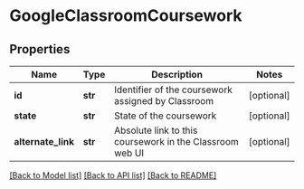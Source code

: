 # GoogleClassroomCoursework

## Properties
Name | Type | Description | Notes
------------ | ------------- | ------------- | -------------
**id** | **str** | Identifier of the coursework assigned by Classroom | [optional] 
**state** | **str** | State of the coursework | [optional] 
**alternate_link** | **str** | Absolute link to this coursework in the Classroom web UI | [optional] 

[[Back to Model list]](../README.md#documentation-for-models) [[Back to API list]](../README.md#documentation-for-api-endpoints) [[Back to README]](../README.md)


